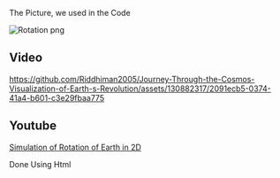 
The Picture, we used in the Code

![Rotation png](https://github.com/Riddhiman2005/Journey-Through-the-Cosmos-Visualization-of-Earth-s-Revolution/assets/130882317/754f31c9-a1aa-4548-8543-7ee9e3c53615)


## Video ##




https://github.com/Riddhiman2005/Journey-Through-the-Cosmos-Visualization-of-Earth-s-Revolution/assets/130882317/2091ecb5-0374-41a4-b601-c3e29fbaa775




## Youtube ##

[Simulation of Rotation of Earth in 2D](https://youtu.be/4LYR_Z08Y-w)

Done Using Html




